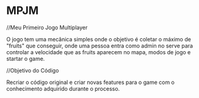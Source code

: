 # MPJM

//Meu Primeiro Jogo Multiplayer  

O jogo tem uma mecânica simples onde o objetivo é coletar o máximo de "fruits" que conseguir, onde uma pessoa entra como admin no serve para controlar a velocidade que as fruits aparecem no mapa, modos de jogo e startar o game.

//Objetivo do Código  

Recriar o código original e criar novas features para o game com o conhecimento adquirido durante o processo.
